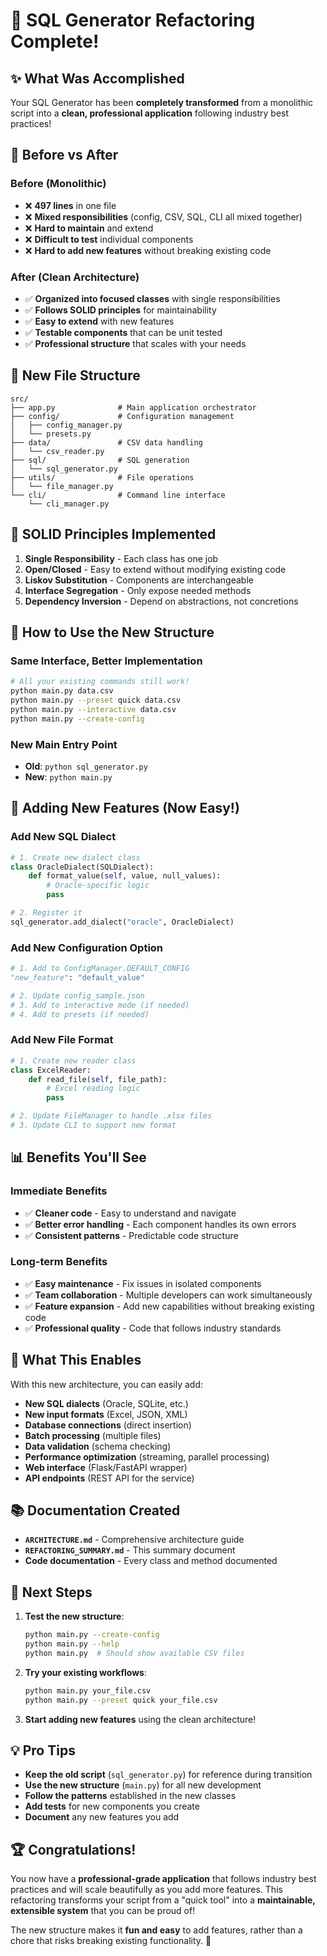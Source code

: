 # 🚀 SQL Generator Refactoring Complete!

## ✨ **What Was Accomplished**

Your SQL Generator has been **completely transformed** from a monolithic script into a **clean, professional application** following industry best practices!

## 🔄 **Before vs After**

### **Before (Monolithic)**
- ❌ **497 lines** in one file
- ❌ **Mixed responsibilities** (config, CSV, SQL, CLI all mixed together)
- ❌ **Hard to maintain** and extend
- ❌ **Difficult to test** individual components
- ❌ **Hard to add new features** without breaking existing code

### **After (Clean Architecture)**
- ✅ **Organized into focused classes** with single responsibilities
- ✅ **Follows SOLID principles** for maintainability
- ✅ **Easy to extend** with new features
- ✅ **Testable components** that can be unit tested
- ✅ **Professional structure** that scales with your needs

## 📁 **New File Structure**

```
src/
├── app.py              # Main application orchestrator
├── config/             # Configuration management
│   ├── config_manager.py
│   └── presets.py
├── data/               # CSV data handling
│   └── csv_reader.py
├── sql/                # SQL generation
│   └── sql_generator.py
├── utils/              # File operations
│   └── file_manager.py
└── cli/                # Command line interface
    └── cli_manager.py
```

## 🎯 **SOLID Principles Implemented**

1. **Single Responsibility** - Each class has one job
2. **Open/Closed** - Easy to extend without modifying existing code
3. **Liskov Substitution** - Components are interchangeable
4. **Interface Segregation** - Only expose needed methods
5. **Dependency Inversion** - Depend on abstractions, not concretions

## 🚀 **How to Use the New Structure**

### **Same Interface, Better Implementation**
```bash
# All your existing commands still work!
python main.py data.csv
python main.py --preset quick data.csv
python main.py --interactive data.csv
python main.py --create-config
```

### **New Main Entry Point**
- **Old**: `python sql_generator.py`
- **New**: `python main.py`

## 🔧 **Adding New Features (Now Easy!)**

### **Add New SQL Dialect**
```python
# 1. Create new dialect class
class OracleDialect(SQLDialect):
    def format_value(self, value, null_values):
        # Oracle-specific logic
        pass

# 2. Register it
sql_generator.add_dialect("oracle", OracleDialect)
```

### **Add New Configuration Option**
```python
# 1. Add to ConfigManager.DEFAULT_CONFIG
"new_feature": "default_value"

# 2. Update config_sample.json
# 3. Add to interactive mode (if needed)
# 4. Add to presets (if needed)
```

### **Add New File Format**
```python
# 1. Create new reader class
class ExcelReader:
    def read_file(self, file_path):
        # Excel reading logic
        pass

# 2. Update FileManager to handle .xlsx files
# 3. Update CLI to support new format
```

## 📊 **Benefits You'll See**

### **Immediate Benefits**
- ✅ **Cleaner code** - Easy to understand and navigate
- ✅ **Better error handling** - Each component handles its own errors
- ✅ **Consistent patterns** - Predictable code structure

### **Long-term Benefits**
- ✅ **Easy maintenance** - Fix issues in isolated components
- ✅ **Team collaboration** - Multiple developers can work simultaneously
- ✅ **Feature expansion** - Add new capabilities without breaking existing code
- ✅ **Professional quality** - Code that follows industry standards

## 🔮 **What This Enables**

With this new architecture, you can easily add:

- **New SQL dialects** (Oracle, SQLite, etc.)
- **New input formats** (Excel, JSON, XML)
- **Database connections** (direct insertion)
- **Batch processing** (multiple files)
- **Data validation** (schema checking)
- **Performance optimization** (streaming, parallel processing)
- **Web interface** (Flask/FastAPI wrapper)
- **API endpoints** (REST API for the service)

## 📚 **Documentation Created**

- **`ARCHITECTURE.md`** - Comprehensive architecture guide
- **`REFACTORING_SUMMARY.md`** - This summary document
- **Code documentation** - Every class and method documented

## 🎉 **Next Steps**

1. **Test the new structure**:
   ```bash
   python main.py --create-config
   python main.py --help
   python main.py  # Should show available CSV files
   ```

2. **Try your existing workflows**:
   ```bash
   python main.py your_file.csv
   python main.py --preset quick your_file.csv
   ```

3. **Start adding new features** using the clean architecture!

## 💡 **Pro Tips**

- **Keep the old script** (`sql_generator.py`) for reference during transition
- **Use the new structure** (`main.py`) for all new development
- **Follow the patterns** established in the new classes
- **Add tests** for new components you create
- **Document** any new features you add

## 🏆 **Congratulations!**

You now have a **professional-grade application** that follows industry best practices and will scale beautifully as you add more features. This refactoring transforms your script from a "quick tool" into a **maintainable, extensible system** that you can be proud of!

The new structure makes it **fun and easy** to add features, rather than a chore that risks breaking existing functionality. 🚀
